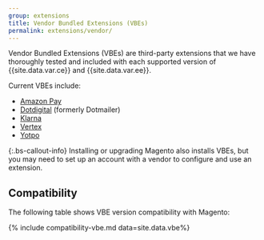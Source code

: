 ```yaml
---
group: extensions
title: Vendor Bundled Extensions (VBEs)
permalink: extensions/vendor/
---
```


Vendor Bundled Extensions (VBEs) are third-party extensions that we have thoroughly tested and included with each supported version of {{site.data.var.ce}} and {{site.data.var.ee}}.

Current VBEs include:

-  [Amazon Pay](https://docs.magento.com/m2/ce/user_guide/payment/amazon-pay.html)
-  [Dotdigital](https://docs.magento.com/m2/ce/user_guide/marketing/engagement-cloud.html) (formerly Dotmailer)
-  [Klarna](https://docs.magento.com/m2/ce/user_guide/payment/klarna.html)
-  [Vertex](https://docs.magento.com/m2/ce/user_guide/tax/vertex.html)
-  [Yotpo](https://docs.magento.com/m2/ce/user_guide/marketing/yotpo-reviews-intro.html)

{:.bs-callout-info}
Installing or upgrading Magento also installs VBEs, but you may need to set up an account with a vendor to configure and use an extension.

## Compatibility

The following table shows VBE version compatibility with Magento:

{% include compatibility-vbe.md data=site.data.vbe%}